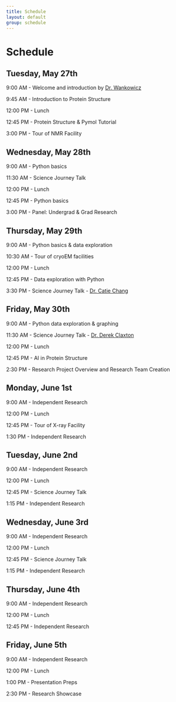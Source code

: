 ```yaml
---
title: Schedule
layout: default
group: schedule
---
```


# Schedule
## Tuesday, May 27th

9:00 AM - Welcome and introduction by [Dr. Wankowicz](https://wankowiczlab.com/)

9:45 AM - Introduction to Protein Structure

12:00 PM - Lunch

12:45 PM - Protein Structure & Pymol Tutorial

3:00 PM - Tour of NMR Facility



## Wednesday, May 28th

9:00 AM - Python basics

11:30 AM - Science Journey Talk

12:00 PM - Lunch

12:45 PM - Python basics

3:00 PM - Panel: Undergrad & Grad Research



## Thursday, May 29th

9:00 AM - Python basics & data exploration

10:30 AM - Tour of cryoEM facilities

12:00 PM - Lunch

12:45 PM - Data exploration with Python

3:30 PM - Science Journey Talk - [Dr. Catie Chang](https://www.cchanglab.net/)



## Friday, May 30th

9:00 AM  - Python data exploration & graphing 

11:30 AM - Science Journey Talk - [Dr. Derek Claxton](https://medschool.vanderbilt.edu/mpb/person/derek-p-claxton-phd/)

12:00 PM - Lunch

12:45 PM  - AI in Protein Structure

2:30 PM  - Research Project Overview and Research Team Creation



## Monday, June 1st

9:00 AM - Independent Research 

12:00 PM - Lunch 

12:45 PM - Tour of X-ray Facility 

1:30 PM - Independent Research 



## Tuesday, June 2nd

9:00 AM - Independent Research 

12:00 PM - Lunch 

12:45 PM - Science Journey Talk

1:15 PM - Independent Research 


## Wednesday, June 3rd

9:00 AM - Independent Research 

12:00 PM - Lunch 

12:45 PM - Science Journey Talk

1:15 PM - Independent Research 



## Thursday, June 4th

9:00 AM - Independent Research 

12:00 PM - Lunch 

12:45 PM - Independent Research 


## Friday, June 5th

9:00 AM - Independent Research 

12:00 PM - Lunch 

1:00 PM - Presentation Preps

2:30 PM - Research Showcase

